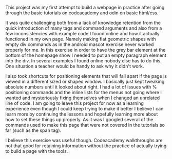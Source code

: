 This project was my first attempt to build a webpage in practice after going through the basic tutorials on codeacademy and odin on basic html/css.

It was quite challenging both from a lack of knowledge retention from the quick introduction of many tags and command arguments and also from a few inconsistencies with example code I found online and how it actually functioned in my own page. Namely making flat geometric shapes with empty div commands as in the android mascot exercise never worked properly for me. In this exercise in order to have the grey bar element at the bottom of the homepage show I needed to put an empty paragraph element into the div. In several examples I found online nobody else has to do this. One situation a teacher would be handy to ask why it didn't work.

I also took shortcuts for positioning elements that will fall apart if the page is viewed in a different sized or shaped window. I basically just kept tweaking absolute numbers until it looked about right. I had a lot of issues with % positioning commands and the inline lists for the menus not going where I wanted and mysteriously fixing themselves when I changed an unrelated line of code. I am going to leave this project for now as a learning experience even though I could keep trying to make it better I believe I can learn more by continuing the lessons and hopefully learning more about how to set these things up properly. As it was I googled several of the commands used to make this page that were not covered in the tutorials so far (such as the span tag).

I believe this exercise was useful though. Codeacademy walkthroughs are not that good for retaining information without the practice of actually trying to build a page with the tools.
